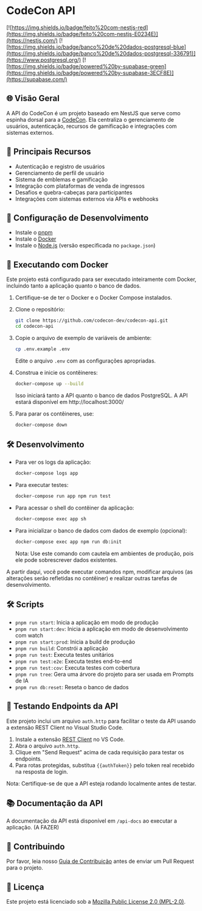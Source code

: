 # CodeCon API

[![https://img.shields.io/badge/feito%20com-nestjs-red](https://img.shields.io/badge/feito%20com-nestjs-E0234E)](https://nestjs.com/)
[![https://img.shields.io/badge/banco%20de%20dados-postgresql-blue](https://img.shields.io/badge/banco%20de%20dados-postgresql-336791)](https://www.postgresql.org/)
[![https://img.shields.io/badge/powered%20by-supabase-green](https://img.shields.io/badge/powered%20by-supabase-3ECF8E)](https://supabase.com/)

## 🌐 Visão Geral

A API do CodeCon é um projeto baseado em NestJS que serve como espinha dorsal para a [CodeCon](https://codecon.dev). Ela centraliza o gerenciamento de usuários, autenticação, recursos de gamificação e integrações com sistemas externos.

## 🚀 Principais Recursos

- Autenticação e registro de usuários
- Gerenciamento de perfil de usuário
- Sistema de emblemas e gamificação
- Integração com plataformas de venda de ingressos
- Desafios e quebra-cabeças para participantes
- Integrações com sistemas externos via APIs e webhooks

## 📘 Configuração de Desenvolvimento

- Instale o [pnpm](https://pnpm.io/installation)
- Instale o [Docker](https://docs.docker.com/get-docker/)
- Instale o [Node.js](https://nodejs.org/) (versão especificada no `package.json`)

## 🐳 Executando com Docker

Este projeto está configurado para ser executado inteiramente com Docker, incluindo tanto a aplicação quanto o banco de dados.

1. Certifique-se de ter o Docker e o Docker Compose instalados.

2. Clone o repositório:

   ```sh
   git clone https://github.com/codecon-dev/codecon-api.git
   cd codecon-api
   ```

3. Copie o arquivo de exemplo de variáveis de ambiente:

   ```sh
   cp .env.example .env
   ```

   Edite o arquivo `.env` com as configurações apropriadas.

4. Construa e inicie os contêineres:

   ```sh
   docker-compose up --build
   ```

   Isso iniciará tanto a API quanto o banco de dados PostgreSQL. A API estará disponível em http://localhost:3000/

5. Para parar os contêineres, use:
   ```sh
   docker-compose down
   ```

## 🛠 Desenvolvimento

- Para ver os logs da aplicação:

  ```sh
  docker-compose logs app
  ```

- Para executar testes:

  ```sh
  docker-compose run app npm run test
  ```

- Para acessar o shell do contêiner da aplicação:

  ```sh
  docker-compose exec app sh
  ```

- Para inicializar o banco de dados com dados de exemplo (opcional):

  ```sh
  docker-compose exec app npm run db:init
  ```

  Nota: Use este comando com cautela em ambientes de produção, pois ele pode sobrescrever dados existentes.

A partir daqui, você pode executar comandos npm, modificar arquivos (as alterações serão refletidas no contêiner) e realizar outras tarefas de desenvolvimento.

## 🛠 Scripts

- `pnpm run start`: Inicia a aplicação em modo de produção
- `pnpm run start:dev`: Inicia a aplicação em modo de desenvolvimento com watch
- `pnpm run start:prod`: Inicia a build de produção
- `pnpm run build`: Constrói a aplicação
- `pnpm run test`: Executa testes unitários
- `pnpm run test:e2e`: Executa testes end-to-end
- `pnpm run test:cov`: Executa testes com cobertura
- `pnpm run tree`: Gera uma árvore do projeto para ser usada em Prompts de IA
- `pnpm run db:reset`: Reseta o banco de dados

## 🧪 Testando Endpoints da API

Este projeto inclui um arquivo `auth.http` para facilitar o teste da API usando a extensão REST Client no Visual Studio Code.

1. Instale a extensão [REST Client](https://marketplace.visualstudio.com/items?itemName=humao.rest-client) no VS Code.
2. Abra o arquivo `auth.http`.
3. Clique em "Send Request" acima de cada requisição para testar os endpoints.
4. Para rotas protegidas, substitua `{{authToken}}` pelo token real recebido na resposta de login.

Nota: Certifique-se de que a API esteja rodando localmente antes de testar.

## 📚 Documentação da API

A documentação da API está disponível em `/api-docs` ao executar a aplicação. (A FAZER)

## 🤝 Contribuindo

Por favor, leia nosso [Guia de Contribuição](CONTRIBUTING.md) antes de enviar um Pull Request para o projeto.

## 📄 Licença

Este projeto está licenciado sob a [Mozilla Public License 2.0 (MPL-2.0)](LICENSE).

